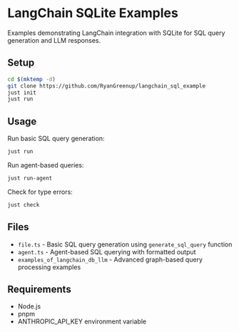 # LangChain SQLite Examples

Examples demonstrating LangChain integration with SQLite for SQL query generation and LLM responses.

## Setup

```bash
cd $(mktemp -d)
git clone https://github.com/RyanGreenup/langchain_sql_example
just init
just run
```

## Usage

Run basic SQL query generation:
```bash
just run
```

Run agent-based queries:
```bash
just run-agent
```

Check for type errors:
```bash
just check
```

## Files

- `file.ts` - Basic SQL query generation using `generate_sql_query` function
- `agent.ts` - Agent-based SQL querying with formatted output
- `examples_of_langchain_db_llm` - Advanced graph-based query processing examples

## Requirements

- Node.js
- pnpm
- ANTHROPIC_API_KEY environment variable
